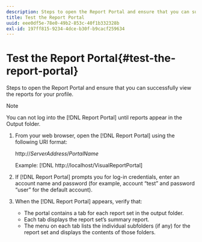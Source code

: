 ```yaml
---
description: Steps to open the Report Portal and ensure that you can successfully view the reports for your profile.
title: Test the Report Portal
uuid: eee0df5e-78e0-49b2-853c-40f1b332328b
exl-id: 197ff815-9234-4dce-b30f-b9cacf259634
---
```

# Test the Report Portal{#test-the-report-portal}

Steps to open the Report Portal and ensure that you can successfully view the reports for your profile.

>[!NOTE]
>
>You can not log into the [!DNL Report Portal] until reports appear in the Output folder.

1. From your web browser, open the [!DNL Report Portal] using the following URI format:

   http://*ServerAddress*/*PortalName*

   Example: [!DNL http://localhost/VisualReportPortal] 

1. If [!DNL Report Portal] prompts you for log-in credentials, enter an account name and password (for example, account “test” and password “user” for the default account).
1. When the [!DNL Report Portal] appears, verify that:

    * The portal contains a tab for each report set in the output folder. 
    * Each tab displays the report set’s summary report. 
    * The menu on each tab lists the individual subfolders (if any) for the report set and displays the contents of those folders.
